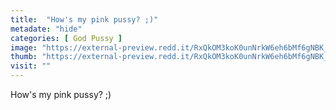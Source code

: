 ```yaml
---
title:  "How's my pink pussy? ;)"
metadate: "hide"
categories: [ God Pussy ]
image: "https://external-preview.redd.it/RxQkOM3koK0unNrkW6eh6bMf6gNBK_va4so9rEX48dY.jpg?auto=webp&s=6d1730609e248f8b661d015f9b8360afc09c379a"
thumb: "https://external-preview.redd.it/RxQkOM3koK0unNrkW6eh6bMf6gNBK_va4so9rEX48dY.jpg?width=1080&crop=smart&auto=webp&s=e21ba56f06622ff3b81f209f254d89faa95018c2"
visit: ""
---
```

How's my pink pussy? ;)
